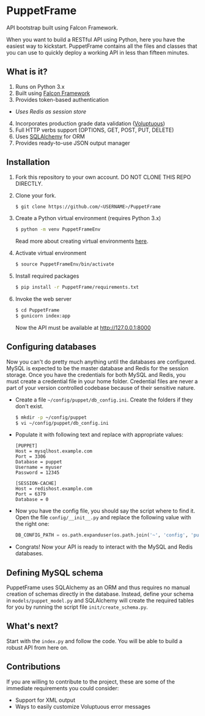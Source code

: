 # PuppetFrame
API bootstrap built using Falcon Framework.

When you want to build a RESTful API using Python, here you have the easiest way to kickstart. PuppetFrame contains all the files and classes that you can use to quickly deploy a working API in less than fifteen minutes.

## What is it?

1. Runs on Python 3.x
2. Built using [Falcon Framework](https://falconframework.org/)
3. Provides token-based authentication
  * *Uses Redis as session store*
4. Incorporates production grade data validation ([Voluptuous](https://github.com/alecthomas/voluptuous))
5. Full HTTP verbs support (OPTIONS, GET, POST, PUT, DELETE)
6. Uses [SQLAlchemy](http://www.sqlalchemy.org/) for ORM
6. Provides ready-to-use JSON output manager

## Installation

1. Fork this repository to your own account. DO NOT CLONE THIS REPO DIRECTLY.

2. Clone your fork.
    ```bash
    $ git clone https://github.com/<USERNAME>/PuppetFrame
    ```
    
3. Create a Python virtual environment (requires Python 3.x)
    ```bash
    $ python -m venv PuppetFrameEnv
    ```
    
    Read more about creating virtual environments [here](https://docs.python.org/3/library/venv.html).

4. Activate virtual environment
    ```bash
    $ source PuppetFrameEnv/bin/activate
    ```
    
5. Install required packages
    ```bash
    $ pip install -r PuppetFrame/requirements.txt
    ```
    
6. Invoke the web server
    ```bash
    $ cd PuppetFrame
    $ gunicorn index:app
    ```
    
    Now the API must be available at http://127.0.0.1:8000
    
## Configuring databases
Now you can't do pretty much anything until the databases are configured. MySQL is expected to be the master database and Redis for the session storage. Once you have the credentials for both MySQL and Redis, you must create a credential file in your home folder. Credential files are never a part of your version controlled codebase because of their sensitive nature.

* Create a file `~/config/puppet/db_config.ini`. Create the folders if they don't exist.
    ```bash
    $ mkdir -p ~/config/puppet
    $ vi ~/config/puppet/db_config.ini
    ```

* Populate it with following text and replace with appropriate values:
    ```dosini
    [PUPPET]
    Host = mysqlhost.example.com
    Port = 3306
    Database = puppet
    Username = myuser
    Password = 12345

    [SESSION-CACHE]
    Host = redishost.example.com
    Port = 6379
    Database = 0
    ```

* Now you have the config file, you should say the script where to find it. Open the file `config/__init__.py` and replace the following value with the right one:
    ```python
    DB_CONFIG_PATH = os.path.expanduser(os.path.join('~', 'config', 'puppet', 'db.ini'))
    ```

* Congrats! Now your API is ready to interact with the MySQL and Redis databases.
    
## Defining MySQL schema
PuppetFrame uses SQLAlchemy as an ORM and thus requires no manual creation of schemas directly in the database. Instead, define your schema in `models/puppet_model.py` and SQLAlchemy will create the required tables for you by running the script file `init/create_schema.py`.

## What's next?
Start with the `index.py` and follow the code. You will be able to build a robust API from here on.

## Contributions
If you are willing to contribute to the project, these are some of the immediate requirements you could consider:
* Support for XML output
* Ways to easily customize Voluptuous error messages
